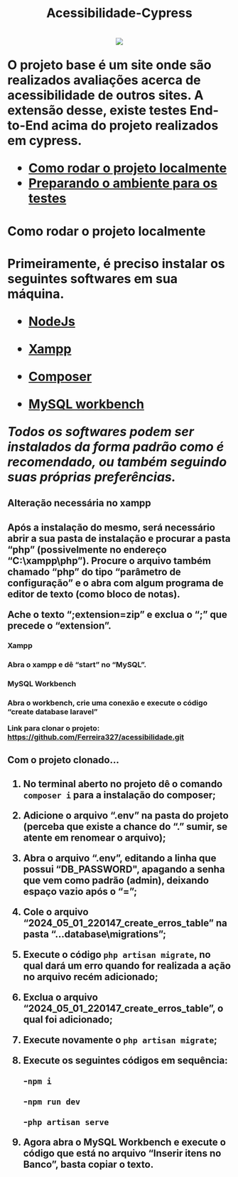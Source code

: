 <h1 align="center" > Acessibilidade-Cypress <h1>

<p align="center">
<img loading="lazy" src="http://img.shields.io/static/v1?label=STATUS&message=EM%20DESENVOLVIMENTO&color=GREEN&style=for-the-badge"/>
</p>

O projeto base é um site onde são realizados avaliações acerca de acessibilidade de outros sites. A extensão desse, existe testes End-to-End acima do projeto realizados em cypress.

* [Como rodar o projeto localmente](#Como-rodar-o-projeto-localmente)
* [Preparando o ambiente para os testes](#Preparando-o-ambiente-para-os-testes)

<h1>Como rodar o projeto localmente<h1>

Primeiramente, é preciso instalar os seguintes softwares em sua máquina. 

- [NodeJs](https://nodejs.org/en)


- [Xampp](https://www.apachefriends.org/pt_br/index.html) 


- [Composer](https://getcomposer.org/download/ ) 


- [MySQL workbench](https://www.mysql.com/products/workbench/ ) 


*Todos os softwares podem ser instalados da forma padrão como é recomendado, ou também seguindo suas próprias preferências.* 

 

<h2>Alteração necessária no xampp <h2>

Após a instalação do mesmo, será necessário abrir a sua pasta de instalação e procurar a pasta “php” (possivelmente no endereço “C:\xampp\php”). Procure o arquivo também chamado “php” do tipo “parâmetro de configuração” e o abra com algum programa de editor de texto (como bloco de notas). 

Ache o texto “;extension=zip” e exclua o “;” que precede o “extension”. 

 

<h3> Xampp <h3>

Abra o xampp e dê “start” no “MySQL”. 

 

<h3> MySQL Workbench <h3>

Abra o workbench, crie uma conexão e execute o código “create database laravel” 

 

Link para clonar o projeto: https://github.com/Ferreira327/acessibilidade.git 

 

<h2>Com o projeto clonado... <h2>

1. No terminal aberto no projeto dê o comando `composer i` para a instalação do composer; 

2. Adicione o arquivo “.env” na pasta do projeto (perceba que existe a chance do “.” sumir, se atente em renomear o arquivo); 

3. Abra o arquivo “.env”, editando a linha que possui “DB_PASSWORD", apagando a senha que vem como padrão (admin), deixando espaço vazio após o “=”; 

4. Cole o arquivo “2024_05_01_220147_create_erros_table” na pasta “...database\migrations”; 

5. Execute o código  `php artisan migrate`, no qual dará um erro quando for realizada a ação no arquivo recém adicionado; 

6. Exclua o arquivo “2024_05_01_220147_create_erros_table”, o qual foi adicionado; 

7. Execute novamente o `php artisan migrate`; 

8. Execute os seguintes códigos em sequência: 

   -`npm i  `

   -`npm run dev `

   -`php artisan serve `

9. Agora abra o MySQL Workbench e execute o código que está no arquivo “Inserir itens no Banco”, basta copiar o texto. 